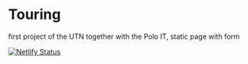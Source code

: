 # Touring
first project of the UTN together with the Polo IT, static page with form  

[![Netlify Status](https://api.netlify.com/api/v1/badges/558f3985-53a1-4fe1-ad25-ecd53fdd57c1/deploy-status)](https://app.netlify.com/sites/static-page-utn/deploys)
